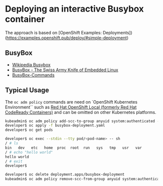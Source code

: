 # Deploying an interactive Busybox container

The approach is based on [OpenShift Examples: Deployments])(https://examples.openshift.pub/deploy/#simple-deployment)

## BusyBox

* [Wikipedia Busybox](https://en.wikipedia.org/wiki/BusyBox)
* [BusyBox - The Swiss Army Knife of Embedded Linux](https://busybox.net/downloads/BusyBox.html)
* [BusyBox-Commands](https://boxmatrix.info/wiki/BusyBox-Commands)

## Typical Usage

The `oc adm policy` commands are need on `OpenShift Kubernetes Environment`` such as [Red Hat OpenShift Local (formerly Red Hat CodeReady Containers)](https://developers.redhat.com/products/openshift-local/overview)
and can be omitted on other Kubernetes platforms.

```bash
kubeadmin$ oc adm policy add-scc-to-group anyuid system:authenticated --namespace="<project>"
developer$ oc apply -f busybox-deployment.yaml
developer$ oc get pods

developer$ oc exec --stdin --tty pod/<pod-name> -- sh
/ # ls 
bin   dev   etc   home  proc  root  run   sys   tmp   usr   var
/ # echo "hello world"
hello world
/ # exit
developer$

developer$ oc delete deployment.apps/busybox-deployment
kubeadmin$ oc adm policy remove-scc-from-group anyuid system:authenticated --namespace="<project>"
```
